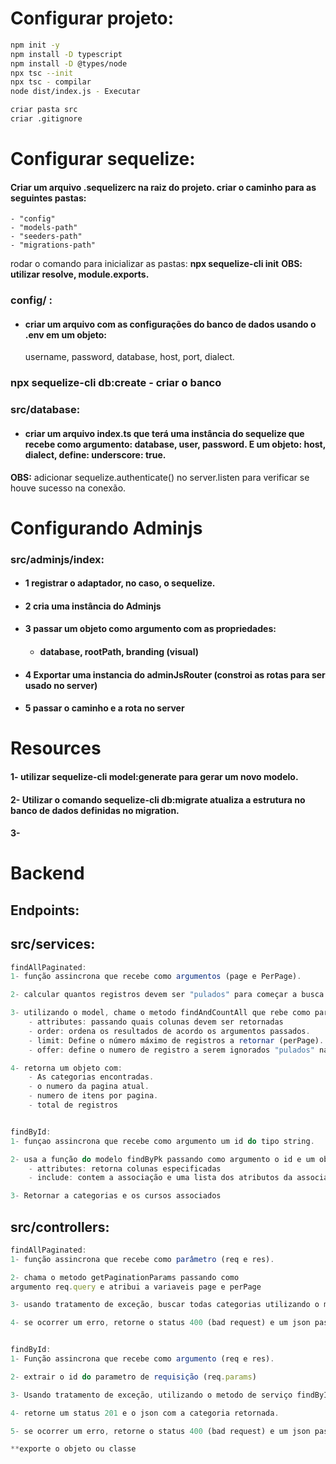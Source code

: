 # Configurar projeto: 
```bash
npm init -y
npm install -D typescript
npm install -D @types/node
npx tsc --init
npx tsc - compilar
node dist/index.js - Executar

criar pasta src
criar .gitignore
```
# Configurar sequelize:
#### Criar um arquivo **.sequelizerc** na raiz do projeto. criar o caminho para as seguintes pastas:
    - "config"
    - "models-path"
    - "seeders-path"
    - "migrations-path"
rodar o comando para inicializar as pastas:
    **npx sequelize-cli init**
**OBS: utilizar resolve, module.exports.**

### config/ :
- #### criar um arquivo com as configurações do banco de dados usando o .env em um objeto: 
    username, password, database, host, port, dialect. 

### npx sequelize-cli db:create - criar o banco

### src/database:
- #### criar um arquivo index.ts que terá uma instância do sequelize que recebe como argumento: database, user, password. E um objeto: host, dialect, define: underscore: true.

**OBS:** adicionar sequelize.authenticate() no server.listen para verificar se houve sucesso na conexão.

# Configurando Adminjs
### src/adminjs/index:
- #### 1 registrar o adaptador, no caso, o sequelize.
- #### 2 cria uma instância do Adminjs
- #### 3 passar um objeto como argumento com as propriedades:
    - #### database, rootPath, branding (visual)
- #### 4 Exportar uma instancia do adminJsRouter (constroi as rotas para ser usado no server)
- #### 5 passar o caminho e a rota no server

# Resources
#### 1- utilizar sequelize-cli model:generate para gerar um novo modelo. 
#### 2- Utilizar o comando sequelize-cli db:migrate atualiza a estrutura no banco de dados definidas no migration.
#### 3- 

# Backend

## Endpoints:

## src/services:
```javascript
findAllPaginated:
1- função assincrona que recebe como argumentos (page e PerPage).

2- calcular quantos registros devem ser "pulados" para começar a busca na pagina correta. atribuir a variavel offset.

3- utilizando o model, chame o metodo findAndCountAll que rebe como parametro um objeto com:
    - attributes: passando quais colunas devem ser retornadas
    - order: ordena os resultados de acordo os argumentos passados.
    - limit: Define o número máximo de registros a retornar (perPage).
    - offer: define o numero de registro a serem ignorados "pulados" na busca.

4- retorna um objeto com:
    - As categorias encontradas.
    - o numero da pagina atual.
    - numero de itens por pagina.
    - total de registros


findById:
1- funçao assincrona que recebe como argumento um id do tipo string.

2- usa a função do modelo findByPk passando como argumento o id e um objeto que contem:
    - attributes: retorna colunas especificadas
    - include: contem a associação e uma lista dos atributos da associação

3- Retornar a categorias e os cursos associados
```

## src/controllers:
```javascript
findAllPaginated: 
1- função assincrona que recebe como parâmetro (req e res).

2- chama o metodo getPaginationParams passando como 
argumento req.query e atribui a variaveis page e perPage

3- usando tratamento de exceção, buscar todas categorias utilizando o metodo de serviço findAllPaginated, passando como argumento: page e perPage. retorne um json com todas categorias. -await

4- se ocorrer um erro, retorne o status 400 (bad request) e um json passando como argumento um objeto com a mensagem de erro.


findById:
1- Função assincrona que recebe como argumento (req e res).

2- extrair o id do parametro de requisição (req.params)

3- Usando tratamento de exceção, utilizando o metodo de serviço findById, passando como argumento o id retornado da requisição. -await

4- retorne um status 201 e o json com a categoria retornada.

5- se ocorrer um erro, retorne o status 400 (bad request) e um json passando como argumento um objeto com a mensagem de erro.

**exporte o objeto ou classe
```

